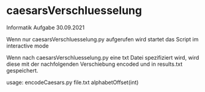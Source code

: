 # caesarsVerschluesselung
Informatik Aufgabe 30.09.2021

Wenn nur caesarsVerschluesselung.py aufgerufen wird startet das Script im interactive mode

Wenn nach caesarsVerschluesselung.py eine txt Datei spezifiziert wird, wird diese mit der nachfolgenden Verschiebung encoded und in results.txt gespeichert.

usage: encodeCaesars.py file.txt alphabetOffset(int)
